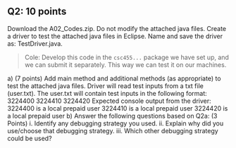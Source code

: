 ## Q2:  10 points

Download the A02_Codes.zip. Do not modify the attached java files. Create a driver to test 
the attached java files in Eclipse. Name and save the driver as: TestDriver.java. 

> Cole: Develop this code in the `csc455...` package we have set up, and we can submit it separately. This way we can test it on our machines.

a) (7 points)  Add main  method and  additional  methods (as  appropriate) to test the attached java files. Driver will read test inputs from a txt file (user.txt). The user.txt 
will contain test inputs in the following format:
3224400
3224410
3224420
Expected console output from the driver: 
3224400 is a local prepaid user
3224410 is a local prepaid user
3224420 is a local prepaid user
b) Answer the following questions based on Q2a: (3 Points)
i. Identify any debugging strategy you used. 
ii. Explain why did you use/choose that debugging strategy. 
iii. Which other debugging strategy could be used?
